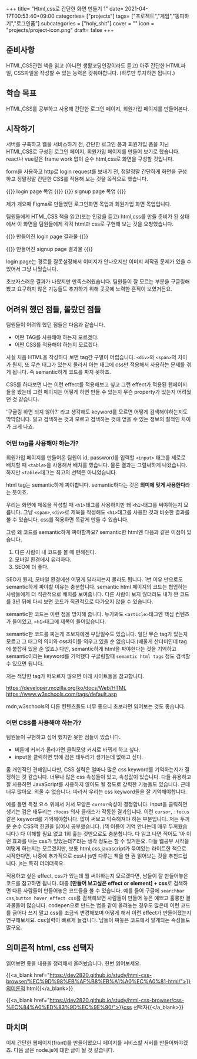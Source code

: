 +++
title= "Html,css로 간단한 화면 만들기 1"
date= 2021-04-17T00:53:40+09:00
categories= ["projects"]
tags= ["프로젝트","게임","똥피하기","로그인폼"]
subcategories = ["holy_shit"]
cover = ""
icon = "projects/project-icon.png"
draft= false
+++
## 준비사항
HTML,CSS관련 책을 읽고 (아니면 생활코딩인강이라도 듣고) 아주 간단한 HTML파일, CSS파일을 작성할 수 있는 능력은 갖춰야합니다. (하루만 투자하면 됩니다.)

## 학습 목표
HTML,CSS를 공부하고 사용해 간단한 로그인 페이지, 회원가입 페이지를 만들어본다.

## 시작하기
서버를 구축하고 웹을 서비스하기 전, 간단한 로그인 폼과 회원가입 폼을 지닌 HTML,CSS로 구성된 로그인 페이지, 회원가입 페이지를 만들어 보기로 했습니다. react나 vue같은 frame work 없이 순수 html,css로 화면을 구성할 것입니다.

form을 사용하고 http로 login request를 보내기 전, 정말정말 간단하게 화면을 구성하고 정말정말 간단한 CSS를 적용해 보는 것을 목적으로 했습니다. 
  
{{<figure-img src="images/로그인화면.png" alt="semantic struct">}}
login page 목업
{{</figure-img>}}
{{<figure-img src="images/회원가입화면.png" alt="semantic struct">}}
signup page 목업
{{</figure-img>}}

제가 개요때 Figma로 만들었던 로그인화면 목업과 회원가입 화면 목업입니다.

팀원들에게 HTML,CSS 책을 읽고(또는 인강을 듣고) html,css를 만들 준비가 된 상태에서 이 화면을 팀원들에게 각각 html과 css로 구현해 보는 것을 요청했습니다.

{{<figure-img src="images/html-css-login.png" alt="semantic struct">}}
만들어진 login page 결과물
{{</figure-img>}}

{{<figure-img src="images/html-css-signup.png" alt="semantic struct">}}
만들어진 signup page 결과물
{{</figure-img>}}

login page는 경로를 잘못설정해서 이미지가 안나오지만 이미지 저작권 문제가 있을 수 있어서 그냥 나뒀습니다. 

초보자스러운 결과가 나왔지만 만족스러웠습니다. 팀원들이 잘 모르는 부분을 구글링해봤고 요구하지 않은 기능들도 추가하기 위해 곳곳에 노력한 흔적이 보였거든요. 

## 어려워 했던 점들, 몰랐던 점들
팀원들이 어려워 했던 점들은 다음과 같습니다.

- 어떤 TAG를 사용해야 하는지 모르겠다.
- 어떤 CSS를 적용해야 하는지 모르겠다.

사실 처음 HTML을 작성하다 보면 tag간 구별이 어렵습니다. `<div>`와 `<span>`의 차이가 뭔지, 또 무슨 태그가 있는지 몰라서 아는 태그에 css만 적용해서 사용하는 문제를 겪게 됩니다. 즉 semantic하게 코드를 짜지 못하죠.

CSS를 하다보면 나는 이런 effect를 적용해보고 싶고 그런 effect가 적용된 웹페이지들을 봤는데 그런 페이지는 어떻게 하면 만들 수 있는지 무슨 property가 있는지 어려웠던 것 같습니다.

'구글링 하면 되지 않아?' 라고 생각해도 keyword를 모르면 어떻게 검색해야하는지도 막막합니다. 알고 검색하는 것과 모르고 검색하는 것에 얻을 수 있는 정보의 질적인 차이가 크게 나죠.

### 어떤 tag를 사용해야 하는가?
회원가입 페이지를 만들어온 팀원이 id, password를 입력할 `<input>` 태그를 세로로 배치할 때 `<table>`을 사용해서 배치를 했습니다. 물론 결과는 그럴싸하게 나왔습니다. 하지만 `<table>`태그는 최고의 선택은 아니었습니다.

html tag는 semantic하게 짜야합니다. semantic하다는 것은 **의미에 맞게 사용한다**라는 뜻이죠. 

우리는 화면에 제목을 작성할 때 `<h1>`태그를 사용하지만 왜 `<h1>`태그를 써야하는지 모릅니다. 그냥 `<span>`,`<div>`로 제목을 작성해도 `<h1>`태그를 사용한 것과 비슷한 결과를 볼 수 있습니다. css를 적용하면 똑같게 만들 수 있습니다.

그럼 왜 코드를 semantic하게 짜야할까요? semantic한 html엔 다음과 같은 이점이 있습니다. 

1. 다른 사람이 내 코드를 볼 때 편해진다.
2. 모바일 환경에서 유리하다.
3. SEO에 더 좋다.

SEO가 뭔지, 모바일 환경에선 어떻게 달라지는지 몰라도 됩니다. 1번 이유 만으로도 semantic하게 짜야할 이유는 충분합니다. semantic html 페이지의 코드는 협업하는 사람들에게 더 직관적으로 배치를 보여줍니다. 다른 사람이 보지 않더라도 내가 짠 코드를 3년 뒤에 다시 보면 코드가 직관적으로 다가오지 않을 수 있습니다.

semantic한 코드는 이런 점을 방지해 줍니다. 누가봐도 `<article>`태그엔 핵심 컨텐츠가 들어있고, `<h1>`태그에 제목이 들어있습니다. 

semantic한 코드를 짜는게 초보자에겐 부담일수도 있습니다. 일단 무슨 tag가 있는지 모르고 그 태그의 의미와 css차이를 외우고 있을 순 없습니다.(배울게 산더미인데 tag에 붙잡혀 있을 순 없죠.) 다만, semantic하게 html을 짜야한다는 것을 기억하고 semantic이라는 keyword를 기억했다 구글링할때 `semantic html tags` 정도 검색할 수 있으면 됩니다.

저는 적당한 tag가 떠오르지 않으면 아래 사이트들을 참고합니다.

https://developer.mozilla.org/ko/docs/Web/HTML  
https://www.w3schools.com/tags/default.asp

mdn,w3schools의 다른 컨텐츠들도 너무 좋으니 초보라면 읽어보는 것도 좋습니다.

### 어떤 CSS를 사용해야 하는가?
팀원들이 구현하고 싶어 했지만 못한 점들이 있습니다.

- 버튼에 커서가 올라가면 클릭모양 커서로 바뀌게 하고 싶다.
- input을 클릭하면 밖에 검은 태두리가 생기는데 없애고 싶다.

좀 개인적인 견해입니다만, CSS 실력은 얼마나 많은 css keyword를 기억하는지가 결정하는 것 같습니다. 너무나 많은 css 속성들이 있고, 속성값이 있습니다. 다들 유용하고 잘 사용하면 JavaScript를 사용하지 않아도 될 정도로 강력한 기능들도 있습니다. 근데 너무 많아요. 외울 수 없습니다. 따라서 우리는 css keyword들을 잘 기억해야합니다. 

예를 들면 특정 요소 위에서 커서 모양은 `cursor`속성이 결정합니다.
input을 클릭하면 생기는 검은 태두리는 `:focus` 의사 클래스가 작동한 결과입니다. 이런 `cursor`, `:focus`같은 keyword를 기억해야합니다. 많이 써보고 익숙해져야 하는 부분입니다. 저는 두꺼운 순수 CSS책 한권을 읽어서 공부했습니다. (책 이름이 기억 안나는데 매우 두꺼웠습니다.) 다 이해할 필요 없고 1회 훑는 것만으로도 충분합니다. 다 읽고 나면 적어도 '아 이런 효과를 내는 css가 있었는데?'라는 생각 정도는 할 수 있거든요. 다들 웹공부 시작을 어떻게 하는지는 모르겠지만, 보통 html,css,javascript가 묶여있는 라이트한 책으로 시작한다면, 나중에 추가적으로 css나 js만 다루는 책을 한 권 읽어보는 것을 추천드립니다. js는 특히 더더더욱요.

적용하고 싶은 effect, css가 있는데 뭘 써야하는지 모르겠다면, 남들이 잘 만들어놓은 코드를 참고하면 됩니다. 대충 **[만들어 보고싶은 effect or element] + css**로 검색하면 다른 사람들이 만들어놓은 코드들을 볼 수 있습니다. 예를 들어 구글에 `searchbar css`,`button hover effect css`를 검색해보면 사람들이 만들어 놓은 예쁘고 훌륭한 결과물들이 많습니다. codepen으로 만드는 법을 같이 올려놓는 경우도 많은데 이런 코드를 긁어다 쓰지 말고 css를 조금씩 변경해보며 어떻게 해서 이런 effect가 만들어졌는지 연구해보세요. css실력이 빠르게 늘겁니다. 남들이 짜놓은 코드에서 알게되는 속성들도 많구요.

## 의미론적 html, css 선택자
읽어보면 좋을 내용을 정리해서 올려놨습니다. 한번 읽어보세요.  

{{<a_blank href="https://dev2820.github.io/study/html-css-browser/%EC%9D%98%EB%AF%B8%EB%A1%A0%EC%A0%81-html/">}}의미론적 html{{</a_blank>}}

{{<a_blank href="https://dev2820.github.io/study/html-css-browser/css-%EC%84%A0%ED%83%9D%EC%9E%90/">}}css 선택자{{</a_blank>}}

## 마치며
이제 간단한 웹페이지(front)를 만들어봤으니 페이지를 서비스할 서버를 만들어봐야겠죠. 다음 글은 node.js에 대한 글이 될 것 같습니다.